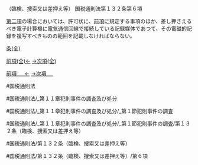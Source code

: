 （臨検、捜索又は差押え等）
国税通則法第１３２条第６項

[第二項](国税通則法＿＿＿＿＿第１３２条第２項)の場合においては、許可状に、[前項](国税通則法＿＿＿＿＿第１３２条第５項)に規定する事項のほか、差し押さえるべき電子計算機に電気通信回線で接続している記録媒体であつて、その電磁的記録を複写すべきものの範囲を記載しなければならない。

[条(全)](国税通則法＿＿＿＿＿第１３２条_.md)

[前項(全)←](国税通則法＿＿＿＿＿第１３２条第５項_.md)    [→次項(全)](国税通則法＿＿＿＿＿第１３２条第７項_.md)

[前項 　 ←](国税通則法＿＿＿＿＿第１３２条第５項.md)    [→次項 　 ](国税通則法＿＿＿＿＿第１３２条第７項.md)



#国税通則法

#国税通則法/_第１１章犯則事件の調査及び処分

#国税通則法/_第１１章犯則事件の調査及び処分/_第１節犯則事件の調査

#国税通則法/_第１１章犯則事件の調査及び処分/_第１節犯則事件の調査/第１３２条（臨検、捜索又は差押え等）

#国税通則法/第１３２条（臨検、捜索又は差押え等）

#国税通則法/第１３２条（臨検、捜索又は差押え等）/第６項

